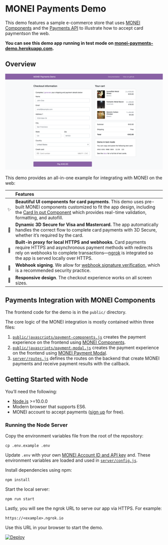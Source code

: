 # MONEI Payments Demo

This demo features a sample e-commerce store that uses [MONEI Components](https://docs.monei.net/docs/monei-js-overview) and the [Payments API](https://docs.monei.net/api/#tag/Payments) to illustrate how to accept card paymentson the web.

**You can see this demo app running in test mode on [monei-payments-demo.herokuapp.com](https://monei-payments-demo.herokuapp.com/).**

## Overview

![MONEI Payments Demo Preview](public/preview.png)

This demo provides an all-in-one example for integrating with MONEI on the web:

<!-- prettier-ignore -->
|     | Features
:---: | :---
✨ | **Beautiful UI components for card payments**. This demo uses pre-built MONEI components customized to fit the app design, including the [Card In put Component](https://docs.monei.net/docs/monei-js-overview) which provides real-time validation, formatting, and autofill.
🔐 | **Dynamic 3D Secure for Visa and Mastercard.** The app automatically handles the correct flow to complete card payments with 3D Secure, whether it’s required by the card.
🚀 | **Built-in proxy for local HTTPS and webhooks.** Card payments require HTTPS and asynchronous payment methods with redirects rely on webhooks to complete transactions—[ngrok](https://ngrok.com/) is integrated so the app is served locally over HTTPS.
🔧 | **Webhook signing**. We allow for [webhook signature verification](https://docs.monei.net/docs/verify-signature), which is a recommended security practice.
📱 | **Responsive design**. The checkout experience works on all screen sizes.

## Payments Integration with MONEI Components

The frontend code for the demo is in the `public/` directory.

The core logic of the MONEI integration is mostly contained within three files:

1.  [`public/javascripts/payment-components.js`](public/javascript/payment-components.js) creates the payment experience on the frontend using [MONEI Components](https://docs.monei.net/docs/monei-js-overview).
2.  [`public/javascripts/payment-modal.js`](public/javascript/payment-modal.js) creates the payment experience on the frontend using [MONEI Payment Modal](https://docs.monei.net/docs/use-payment-modal).
3.  [`server/routes.js`](server/routes.js) defines the routes on the backend that create MONEI payments and receive payment results with the callback.

## Getting Started with Node

You’ll need the following:

- [Node.js](http://nodejs.org) >=10.0.0
- Modern browser that supports ES6.
- MONEI account to accept payments ([sign up](https://dashboard.monei.net/?action=signUp) for free).

### Running the Node Server

Copy the environment variables file from the root of the repository:

    cp .env.example .env

Update `.env` with your own [MONEI Account ID and API key](https://dashboard.monei.net/settings/api) and. These environment variables are loaded and used in [`server/config.js`](/server/config.js).

Install dependencies using npm:

    npm install

Start the local server:

    npm run start

Lastly, you will see the ngrok URL to serve our app via HTTPS. For example:

    https://<example>.ngrok.io

Use this URL in your browser to start the demo.

[![Deploy](https://www.herokucdn.com/deploy/button.svg)](https://heroku.com/deploy)

